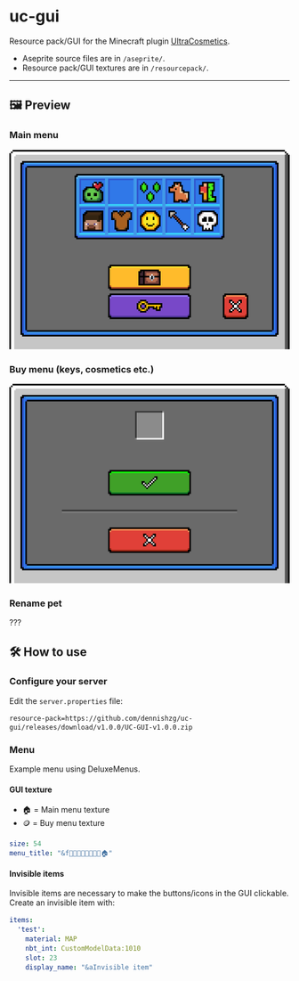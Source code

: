 # uc-gui

Resource pack/GUI for the Minecraft plugin [UltraCosmetics](https://github.com/datatags/UltraCosmetics).

- Aseprite source files are in `/aseprite/`.
- Resource pack/GUI textures are in `/resourcepack/`.

---

## 🖼️ Preview

### Main menu

![Main menu](.github/readme-assets/do-not-use-main-menu.png)

### Buy menu (keys, cosmetics etc.)

![Buy menu](.github/readme-assets/do-not-use-buy-menu.png)

### Rename pet

???

## 🛠️ How to use

### Configure your server

Edit the `server.properties` file:

```properties
resource-pack=https://github.com/dennishzg/uc-gui/releases/download/v1.0.0/UC-GUI-v1.0.0.zip
```

### Menu

Example menu using DeluxeMenus.

#### GUI texture

- 🏠 = Main menu texture
- 🪙 = Buy menu texture

```yaml
size: 54
menu_title: "&f🎲🎲🎲🎲🎲🎲🎲🎲🏠"
```

#### Invisible items

Invisible items are necessary to make the buttons/icons in the GUI clickable. Create an invisible item with:

```yaml
items:
  'test':
    material: MAP
    nbt_int: CustomModelData:1010
    slot: 23
    display_name: "&aInvisible item"
```
